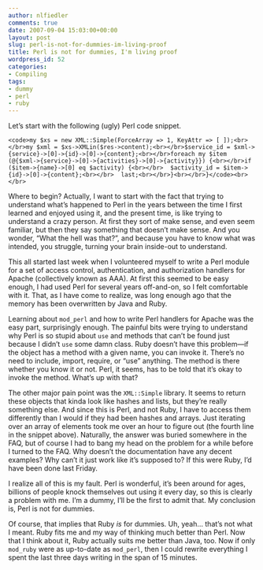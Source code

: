 ```yaml
---
author: nlfiedler
comments: true
date: 2007-09-04 15:03:00+00:00
layout: post
slug: perl-is-not-for-dummies-im-living-proof
title: Perl is not for dummies, I'm living proof
wordpress_id: 52
categories:
- Compiling
tags:
- dummy
- perl
- ruby
---
```


Let’s start with the following (ugly) Perl code snippet.  


  
    
    <code>my $xs = new XML::Simple(ForceArray => 1, KeyAttr => [ ]);<br></br>my $xml = $xs->XMLin($res->content);<br></br>$service_id = $xml->{service}->[0]->{id}->[0]->{content};<br></br>foreach my $item (@{$xml->{service}->[0]->{activities}->[0]->{activity}}) {<br></br>if ($item->{name}->[0] eq $activity) {<br></br>  $activity_id = $item->{id}->[0]->{content};<br></br>  last;<br></br>}<br></br>}</code><br></br>

  

Where to begin? Actually, I want to start with the fact that trying to understand what’s happened to Perl in the years between the time I first learned and enjoyed using it, and the present time, is like trying to understand a crazy person. At first they sort of make sense, and even seem familiar, but then they say something that doesn’t make sense. And you wonder, “What the hell was that?”, and because you have to know what was intended, you struggle, turning your brain inside-out to understand.

   

This all started last week when I volunteered myself to write a Perl module for a set of access control, authentication, and authorization handlers for Apache (collectively known as AAA). At first this seemed to be easy enough, I had used Perl for several years off-and-on, so I felt comfortable with it. That, as I have come to realize, was long enough ago that the memory has been overwritten by Java and Ruby.

   

Learning about `mod_perl` and how to write Perl handlers for Apache was the easy part, surprisingly enough. The painful bits were trying to understand why Perl is so stupid about `use` and methods that can’t be found just because I didn’t `use` some damn class. Ruby doesn’t have this problem—if the object has a method with a given name, you can invoke it. There’s no need to include, import, require, or “use” anything. The method is there whether you know it or not. Perl, it seems, has to be told that it’s okay to invoke the method. What’s up with that?

   

The other major pain point was the `XML::Simple` library. It seems to return these objects that kinda look like hashes and lists, but they’re really something else. And since this is Perl, and not Ruby, I have to access them differently than I would if they had been hashes and arrays. Just iterating over an array of elements took me over an hour to figure out (the fourth line in the snippet above). Naturally, the answer was buried somewhere in the FAQ, but of course I had to bang my head on the problem for a while before I turned to the FAQ. Why doesn’t the documentation have any decent examples? Why can’t it just work like it’s supposed to? If this were Ruby, I’d have been done last Friday.

   

I realize all of this is my fault. Perl is wonderful, it’s been around for ages, billions of people knock themselves out using it every day, so this is clearly a problem with me. I’m a dummy, I’ll be the first to admit that. My conclusion is, Perl is not for dummies.

   

Of course, that implies that Ruby _is_ for dummies. Uh, yeah… that’s not what I meant. Ruby fits me and my way of thinking much better than Perl. Now that I think about it, Ruby actually suits me better than Java, too. Now if only `mod_ruby` were as up-to-date as `mod_perl`, then I could rewrite everything I spent the last three days writing in the span of 15 minutes.

